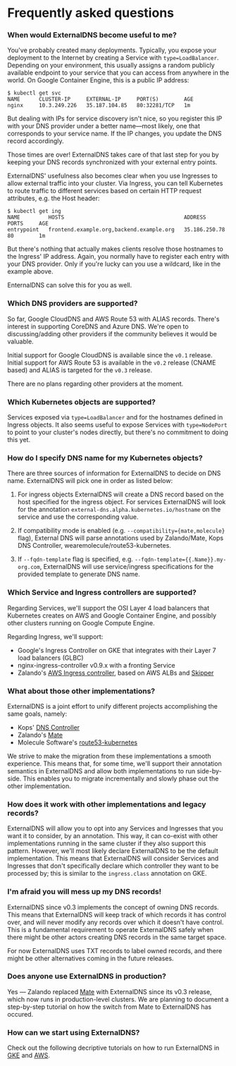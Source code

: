 # Frequently asked questions

### When would ExternalDNS become useful to me?

You've probably created many deployments. Typically, you expose your deployment to the Internet by creating a Service with `type=LoadBalancer`. Depending on your environment, this usually assigns a random publicly available endpoint to your service that you can access from anywhere in the world. On Google Container Engine, this is a public IP address:

```console
$ kubectl get svc
NAME      CLUSTER-IP     EXTERNAL-IP     PORT(S)        AGE
nginx     10.3.249.226   35.187.104.85   80:32281/TCP   1m
```

But dealing with IPs for service discovery isn't nice, so you register this IP with your DNS provider under a better name—most likely, one that corresponds to your service name. If the IP changes, you update the DNS record accordingly.

Those times are over! ExternalDNS takes care of that last step for you by keeping your DNS records synchronized with your external entry points.

ExternalDNS' usefulness also becomes clear when you use Ingresses to allow external traffic into your cluster. Via Ingress, you can tell Kubernetes to route traffic to different services based on certain HTTP request attributes, e.g. the Host header:

```console
$ kubectl get ing
NAME         HOSTS                                      ADDRESS         PORTS     AGE
entrypoint   frontend.example.org,backend.example.org   35.186.250.78   80        1m
```

But there's nothing that actually makes clients resolve those hostnames to the Ingress' IP address. Again, you normally have to register each entry with your DNS provider. Only if you're lucky can you use a wildcard, like in the example above.

EnternalDNS can solve this for you as well.

### Which DNS providers are supported?

So far, Google CloudDNS and AWS Route 53 with ALIAS records. There's interest in supporting CoreDNS and Azure DNS. We're open to discussing/adding other providers if the community believes it would be valuable.

Initial support for Google CloudDNS is available since the `v0.1` release. Initial support for AWS Route 53 is available in the `v0.2` release (CNAME based) and ALIAS is targeted for the `v0.3` release.

There are no plans regarding other providers at the moment.

### Which Kubernetes objects are supported?

Services exposed via `type=LoadBalancer` and for the hostnames defined in Ingress objects. It also seems useful to expose Services with `type=NodePort` to point to your cluster's nodes directly, but there's no commitment to doing this yet.

### How do I specify DNS name for my Kubernetes objects?

There are three sources of information for ExternalDNS to decide on DNS name. ExternalDNS will pick one in order as listed below: 

1. For ingress objects ExternalDNS will create a DNS record based on the host specified for the ingress object. For services ExternalDNS will look for the annotation `external-dns.alpha.kubernetes.io/hostname` on the service and use the corresponding value. 

2. If compatibility mode is enabled (e.g. `--compatibility={mate,molecule}` flag), External DNS will parse annotations used by Zalando/Mate, Kops DNS Controller, wearemolecule/route53-kubernetes.

3. If `--fqdn-template` flag is specified, e.g. `--fqdn-template={{.Name}}.my-org.com`, ExternalDNS will use service/ingress specifications for the provided template to generate DNS name. 

### Which Service and Ingress controllers are supported?

Regarding Services, we'll support the OSI Layer 4 load balancers that Kubernetes creates on AWS and Google Container Engine, and possibly other clusters running on Google Compute Engine.

Regarding Ingress, we'll support:
* Google's Ingress Controller on GKE that integrates with their Layer 7 load balancers (GLBC)
* nginx-ingress-controller v0.9.x with a fronting Service
* Zalando's [AWS Ingress controller](https://github.com/zalando-incubator/kube-ingress-aws-controller), based on AWS ALBs and [Skipper](https://github.com/zalando/skipper)

### What about those other implementations?

ExternalDNS is a joint effort to unify different projects accomplishing the same goals, namely:

* Kops' [DNS Controller](https://github.com/kubernetes/kops/tree/master/dns-controller)
* Zalando's [Mate](https://github.com/zalando-incubator/mate)
* Molecule Software's [route53-kubernetes](https://github.com/wearemolecule/route53-kubernetes)

We strive to make the migration from these implementations a smooth experience. This means that, for some time, we'll support their annotation semantics in ExternalDNS and allow both implementations to run side-by-side. This enables you to migrate incrementally and slowly phase out the other implementation.

### How does it work with other implementations and legacy records?

ExternalDNS will allow you to opt into any Services and Ingresses that you want it to consider, by an annotation. This way, it can co-exist with other implementations running in the same cluster if they also support this pattern. However, we'll most likely declare ExternalDNS to be the default implementation. This means that ExternalDNS will consider Services and Ingresses that don't specifically declare which controller they want to be processed by; this is similar to the `ingress.class` annotation on GKE.

### I'm afraid you will mess up my DNS records!

ExternalDNS since v0.3 implements the concept of owning DNS records. This means that ExternalDNS will keep track of which records it has control over, and will never modify any records over which it doesn't have control. This is a fundamental requirement to operate ExternalDNS safely when there might be other actors creating DNS records in the same target space.

For now ExternalDNS uses TXT records to label owned records, and there might be other alternatives coming in the future releases.

### Does anyone use ExternalDNS in production?

Yes — Zalando replaced [Mate](https://github.com/zalando-incubator/mate) with ExternalDNS since its v0.3 release, which now runs in production-level clusters. We are planning to document a step-by-step tutorial on how the switch from Mate to ExternalDNS has occured.

### How can we start using ExternalDNS?

Check out the following decriptive tutorials on how to run ExternalDNS in [GKE](tutorials/gke.md) and [AWS](tutorial/aws.md). 
